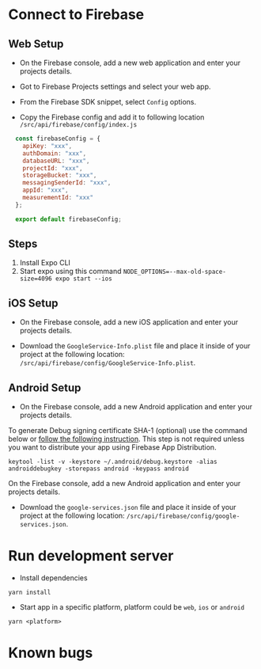 # Connect to Firebase

## Web Setup

- On the Firebase console, add a new web application and enter your projects details.

- Got to Firebase Projects settings and select your web app.
- From the Firebase SDK snippet, select `Config` options.
- Copy the Firebase config and add it to following location `/src/api/firebase/config/index.js`

```JavaScript
  const firebaseConfig = {
    apiKey: "xxx",
    authDomain: "xxx",
    databaseURL: "xxx",
    projectId: "xxx",
    storageBucket: "xxx",
    messagingSenderId: "xxx",
    appId: "xxx",
    measurementId: "xxx"
  };

  export default firebaseConfig;
```

## Steps

1. Install Expo CLI
2. Start expo using this command `NODE_OPTIONS=--max-old-space-size=4096 expo start --ios`

## iOS Setup

- On the Firebase console, add a new iOS application and enter your projects details.

- Download the `GoogleService-Info.plist` file and place it inside of your project at the following location: `/src/api/firebase/config/GoogleService-Info.plist`.

## Android Setup

- On the Firebase console, add a new Android application and enter your projects details.

To generate Debug signing certificate SHA-1 (optional) use the command below or [follow the following instruction](https://developers.google.com/android/guides/client-auth). This step is not required unless you want to distribute your app using Firebase App Distribution.

```shell
keytool -list -v -keystore ~/.android/debug.keystore -alias androiddebugkey -storepass android -keypass android
```

On the Firebase console, add a new Android application and enter your projects details.

- Download the `google-services.json` file and place it inside of your project at the following location: `/src/api/firebase/config/google-services.json`.

# Run development server

- Install dependencies

```
yarn install
```

- Start app in a specific platform, platform could be `web`, `ios` or `android`

```
yarn <platform>
```

# Known bugs
